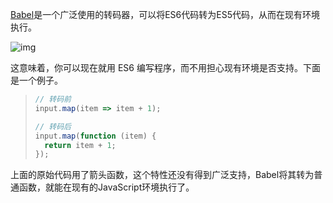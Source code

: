 [Babel](https://babeljs.io/)是一个广泛使用的转码器，可以将ES6代码转为ES5代码，从而在现有环境执行。

![img](http://www.ruanyifeng.com/blogimg/asset/2016/bg2016012501.png)

这意味着，你可以现在就用 ES6 编写程序，而不用担心现有环境是否支持。下面是一个例子。

> ```javascript
> // 转码前
> input.map(item => item + 1);
> 
> // 转码后
> input.map(function (item) {
>   return item + 1;
> });
> ```

上面的原始代码用了箭头函数，这个特性还没有得到广泛支持，Babel将其转为普通函数，就能在现有的JavaScript环境执行了。